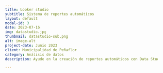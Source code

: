 ```yaml
---
title: Looker studio
subtitle: Sistema de reportes automáticos
layout: default
modal-id: 3
date: 2023-07-16
img: datastudio.jpg
thumbnail: datastudio-sub.png
alt: image-alt
project-date: Junio 2023
client: Municipalidad de Peñaflor
category: Análisis de datos
description: Ayude en la creación de reportes automáticos con Data Studio para todas las Direcciones municipales de Peñaflor, optimizando tareas y reportes periódicos que los funcionarios debían crear a mano

---
```


